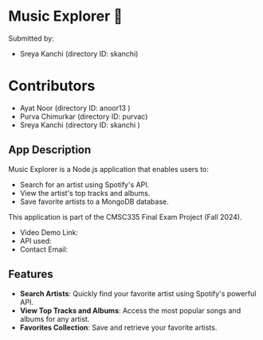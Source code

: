 # Music Explorer 🎵

Submitted by:
- Sreya Kanchi (directory ID: skanchi)

# Contributors
- Ayat Noor (directory ID: anoor13 )
- Purva Chimurkar (directory ID: purvac)
- Sreya Kanchi (directory ID: skanchi )

## App Description
Music Explorer is a Node.js application that enables users to:
- Search for an artist using Spotify's API.
- View the artist's top tracks and albums.
- Save favorite artists to a MongoDB database.

This application is part of the CMSC335 Final Exam Project (Fall 2024).

- Video Demo Link:  
- API used: 
- Contact Email: 

## Features
- **Search Artists**: Quickly find your favorite artist using Spotify's powerful API.
- **View Top Tracks and Albums**: Access the most popular songs and albums for any artist.
- **Favorites Collection**: Save and retrieve your favorite artists.
